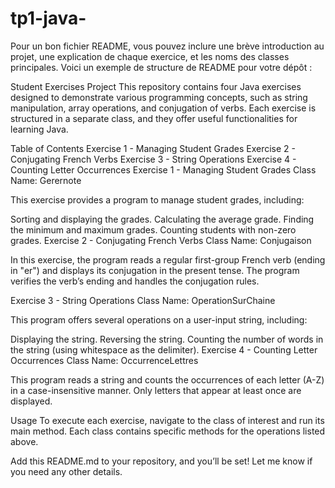 # tp1-java-

Pour un bon fichier README, vous pouvez inclure une brève introduction au projet, une explication de chaque exercice, et les noms des classes principales. Voici un exemple de structure de README pour votre dépôt :

Student Exercises Project
This repository contains four Java exercises designed to demonstrate various programming concepts, such as string manipulation, array operations, and conjugation of verbs. Each exercise is structured in a separate class, and they offer useful functionalities for learning Java.

Table of Contents
Exercise 1 - Managing Student Grades
Exercise 2 - Conjugating French Verbs
Exercise 3 - String Operations
Exercise 4 - Counting Letter Occurrences
Exercise 1 - Managing Student Grades
Class Name: Gerernote

This exercise provides a program to manage student grades, including:

Sorting and displaying the grades.
Calculating the average grade.
Finding the minimum and maximum grades.
Counting students with non-zero grades.
Exercise 2 - Conjugating French Verbs
Class Name: Conjugaison

In this exercise, the program reads a regular first-group French verb (ending in "er") and displays its conjugation in the present tense. The program verifies the verb’s ending and handles the conjugation rules.

Exercise 3 - String Operations
Class Name: OperationSurChaine

This program offers several operations on a user-input string, including:

Displaying the string.
Reversing the string.
Counting the number of words in the string (using whitespace as the delimiter).
Exercise 4 - Counting Letter Occurrences
Class Name: OccurrenceLettres

This program reads a string and counts the occurrences of each letter (A-Z) in a case-insensitive manner. Only letters that appear at least once are displayed.

Usage
To execute each exercise, navigate to the class of interest and run its main method. Each class contains specific methods for the operations listed above.

Add this README.md to your repository, and you’ll be set! Let me know if you need any other details.
